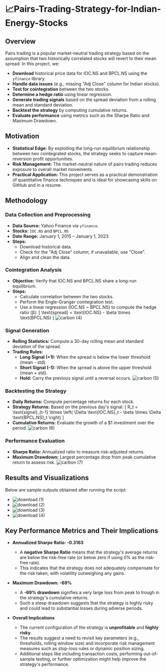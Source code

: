 # 📈Pairs-Trading-Strategy-for-Indian-Energy-Stocks

## Overview

Pairs trading is a popular market-neutral trading strategy based on the assumption that two historically correlated stocks will revert to their mean spread. In this project, we:
- **Download** historical price data for IOC.NS and BPCL.NS using the `yfinance` library.
- **Handle data issues** (e.g., missing "Adj Close" column for Indian stocks).
- **Test for cointegration** between the two stocks.
- **Determine a hedge ratio** using linear regression.
- **Generate trading signals** based on the spread deviation from a rolling mean and standard deviation.
- **Backtest the strategy** by computing cumulative returns.
- **Evaluate performance** using metrics such as the Sharpe Ratio and Maximum Drawdown.

## Motivation

- **Statistical Edge:** By exploiting the long-run equilibrium relationship between two cointegrated stocks, the strategy seeks to capture mean-reversion profit opportunities.
- **Risk Management:** The market-neutral nature of pairs trading reduces exposure to overall market movements.
- **Practical Application:** This project serves as a practical demonstration of quantitative finance techniques and is ideal for showcasing skills on GitHub and in a resume.

## Methodology

### Data Collection and Preprocessing

- **Data Source:** Yahoo Finance via `yfinance`.
- **Stocks:** `IOC.NS` and `BPCL.NS`
- **Date Range:** January 1, 2015 – January 1, 2023
- **Steps:**
  - Download historical data.
  - Check for the "Adj Close" column; if unavailable, use "Close".
  - Align and clean the data.

### Cointegration Analysis

- **Objective:** Verify that IOC.NS and BPCL.NS share a long-run equilibrium.
- **Steps:**
  - Calculate correlation between the two stocks.
  - Perform the Engle-Granger cointegration test.
  - Use a linear regression (IOC.NS ~ BPCL.NS) to compute the hedge ratio (β):
    \[
    \text{spread} = \text{IOC.NS} - \beta \times \text{BPCL.NS}
    \]
    ![carbon (4)](https://github.com/user-attachments/assets/01db9306-e5ca-4129-a04f-3d4439a27f43)


### Signal Generation

- **Rolling Statistics:** Compute a 30-day rolling mean and standard deviation of the spread.
- **Trading Rules:**
  - **Long Signal (+1):** When the spread is below the lower threshold (mean - std).
  - **Short Signal (-1):** When the spread is above the upper threshold (mean + std).
  - **Hold:** Carry the previous signal until a reversal occurs.
    ![carbon (5)](https://github.com/user-attachments/assets/f3e3e2b6-a934-4037-98b5-652c5883e9af)


### Backtesting the Strategy

- **Daily Returns:** Compute percentage returns for each stock.
- **Strategy Returns:** Based on the previous day's signal:
  \[
  R_t = \text{signal}_{t-1} \times \left( \Delta \text{IOC.NS}_t - \beta \times \Delta \text{BPCL.NS}_t \right)
  \]
- **Cumulative Returns:** Evaluate the growth of a $1 investment over the period.
  ![carbon (6)](https://github.com/user-attachments/assets/e5a4aa21-9fe0-40eb-903c-5d6a309ef7a7)

### Performance Evaluation

- **Sharpe Ratio:** Annualized ratio to measure risk-adjusted returns.
- **Maximum Drawdown:** Largest percentage drop from peak cumulative return to assess risk.
  ![carbon (7)](https://github.com/user-attachments/assets/7a62705c-e733-41fd-94b8-92e383163e62)




## Results and Visualizations

Below are sample outputs obtained after running the script:

- ![download (1)](https://github.com/user-attachments/assets/2ebe39c0-cc30-45d4-9bc6-d553cbff5fe7)
- ![download (2)](https://github.com/user-attachments/assets/3f461a8f-90d8-4eb7-8a64-38eca6c9b330)
- ![download (3)](https://github.com/user-attachments/assets/401a341d-2ae3-4a17-b59e-2855c86a1b6f)
- ![download (4)](https://github.com/user-attachments/assets/e7388cdd-2a19-41b5-a628-ac182b1951e3)

## Key Performance Metrics and Their Implications

- **Annualized Sharpe Ratio: -0.3163**
  - A **negative Sharpe Ratio** means that the strategy's average returns are below the risk-free rate (or below zero if using 0% as the risk-free rate).
  - This indicates that the strategy does not adequately compensate for the risk taken, with volatility outweighing any gains.

- **Maximum Drawdown: -69%**
  - A **-69% drawdown** signifies a very large loss from peak to trough in the strategy's cumulative returns.
  - Such a steep drawdown suggests that the strategy is highly risky and could lead to substantial losses during adverse periods.

- **Overall Implications**
  - The current configuration of the strategy is **unprofitable** and **highly risky**.
  - The results suggest a need to revisit key parameters (e.g., thresholds, rolling window size) and incorporate risk management measures such as stop-loss rules or dynamic position sizing.
  - Additional steps like including transaction costs, performing out-of-sample testing, or further optimization might help improve the strategy's performance.





